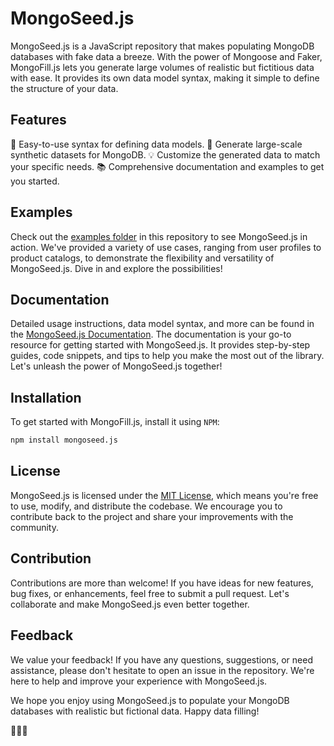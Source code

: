 # MongoSeed.js

MongoSeed.js is a JavaScript repository that makes populating MongoDB databases with fake data a breeze.
With the power of Mongoose and Faker, MongoFill.js lets you generate large volumes of realistic but fictitious data with ease.
It provides its own data model syntax, making it simple to define the structure of your data.

## Features

🌟 Easy-to-use syntax for defining data models.
🚀 Generate large-scale synthetic datasets for MongoDB.
💡 Customize the generated data to match your specific needs.
📚 Comprehensive documentation and examples to get you started.

## Examples

Check out the [examples folder](/examples) in this repository to see MongoSeed.js in action.
We've provided a variety of use cases, ranging from user profiles to product catalogs,
to demonstrate the flexibility and versatility of MongoSeed.js. Dive in and explore the possibilities!

## Documentation

Detailed usage instructions, data model syntax, and more can be found in the [MongoSeed.js Documentation](/docs).
The documentation is your go-to resource for getting started with MongoSeed.js.
It provides step-by-step guides, code snippets, and tips to help you make the most out of the library.
Let's unleash the power of MongoSeed.js together!

## Installation

To get started with MongoFill.js, install it using `NPM`:
```bash
npm install mongoseed.js
```

## License

MongoSeed.js is licensed under the [MIT License](LICENSE), which means you're free to use, modify, and distribute the codebase.
We encourage you to contribute back to the project and share your improvements with the community.

## Contribution

Contributions are more than welcome! If you have ideas for new features, bug fixes, or enhancements, feel free to submit a pull request.
Let's collaborate and make MongoSeed.js even better together.

## Feedback

We value your feedback! If you have any questions, suggestions, or need assistance, please don't hesitate to open an issue in the repository.
We're here to help and improve your experience with MongoSeed.js.

We hope you enjoy using MongoSeed.js to populate your MongoDB databases with realistic but fictional data. Happy data filling!

🎉🔌💪
